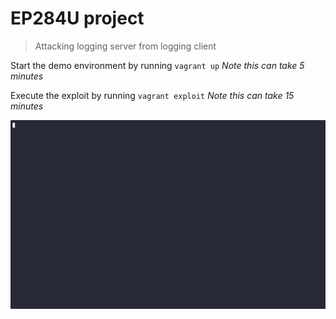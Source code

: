 # EP284U project
> Attacking logging server from logging client

Start the demo environment by running `vagrant up`
*Note this can take 5 minutes*

Execute the exploit by running `vagrant exploit`
*Note this can take 15 minutes*

![](./demo.gif)